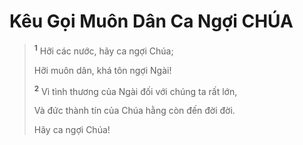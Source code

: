 # Kêu Gọi Muôn Dân Ca Ngợi CHÚA

> <sup><b>1</b></sup> Hỡi các nước, hãy ca ngợi Chúa;
>
> Hỡi muôn dân, khá tôn ngợi Ngài!
>
> <sup><b>2</b></sup> Vì tình thương của Ngài đối với chúng ta rất lớn,
>
> Và đức thành tín của Chúa hằng còn đến đời đời.
>
> Hãy ca ngợi Chúa!
